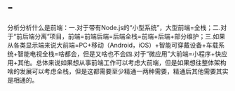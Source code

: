 # -
分析分析什么是前端：一.对于带有Node.js的“小型系统”，大型前端=全栈；二.对于“前后端分离”项目，前端=前端后端=后端全栈=前端+后端+部分维护；三.如果从各类显示端来说大前端=PC+移动（Android，iOS）+智能可穿戴设备+车载系统+智能电视全栈=啥都会，但是又啥也不会四.对于“微应用”大前端=小程序+快应用+其他。总体来说如果想从事前端工作可以考虑大前端，但是如果想往整体架构啥的发展可以考虑全栈，但是这都需要至少精通一两种需要，精通后其他需要其实是相通的。
